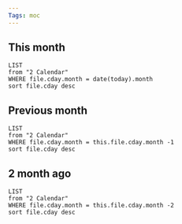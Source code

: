 ```yaml
---
Tags: moc
---
```

## This month
``` dataview
LIST
from "2 Calendar"
WHERE file.cday.month = date(today).month 
sort file.cday desc
```
## Previous month
``` dataview
LIST
from "2 Calendar"
WHERE file.cday.month = this.file.cday.month -1
sort file.cday desc
```
## 2 month ago
``` dataview
LIST
from "2 Calendar"
WHERE file.cday.month = this.file.cday.month -2
sort file.cday desc
```
